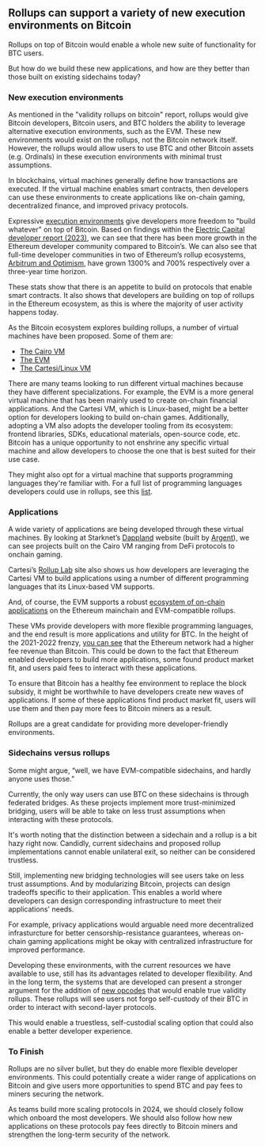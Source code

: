## Rollups can support a variety of new execution environments on Bitcoin

Rollups on top of Bitcoin would enable a whole new suite of functionality for BTC users.

But how do we build these new applications, and how are they better than those built on existing sidechains today?

### New execution environments

As mentioned in the "validity rollups on bitcoin" report, rollups would give Bitcoin developers, Bitcoin users, and BTC holders the ability to leverage alternative execution environments, such as the EVM. These new environments would exist on the rollups, not the Bitcoin network itself. However, the rollups would allow users to use BTC and other Bitcoin assets (e.g. Ordinals) in these execution environments with minimal trust assumptions.

In blockchains, virtual machines generally define how transactions are executed. If the virtual machine enables smart contracts, then developers can use these environments to create applications like on-chain gaming, decentralized finance, and improved privacy protocols.

Expressive [execution environments](https://celestia.org/glossary/execution-environment/) give developers more freedom to "build whatever" on top of Bitcoin. Based on findings within the [Electric Capital developer report (2023)](https://www.developerreport.com/developer-report), we can see that there has been more growth in the Ethereum developer community compared to Bitcoin’s. We can also see that full-time developer communities in two of Ethereum’s rollup ecosystems, [Arbitrum and Optimism](https://www.developerreport.com/developer-report?s=optimism-1315-solana-888-arbitrum), have grown 1300% and 700% respectively over a three-year time horizon.

These stats show that there is an appetite to build on protocols that enable smart contracts. It also shows that developers are building on top of rollups in the Ethereum ecosystem, as this is where the majority of user activity happens today.

As the Bitcoin ecosystem explores building rollups, a number of virtual machines have been proposed. Some of them are:

- [The Cairo VM](https://starkware.co/tech-stack/)
- [The EVM](https://ethereum.org/developers/docs/evm)
- [The Cartesi/Linux VM](https://docs.cartesi.io/machine/intro/)

There are many teams looking to run different virtual machines because they have different specializations. For example, the EVM is a more general virtual machine that has been mainly used to create on-chain financial applications. And the Cartesi VM, which is Linux-based, might be a better option for developers looking to build on-chain games. Additionally, adopting a VM also adopts the developer tooling from its ecosystem: frontend libraries, SDKs, educational materials, open-source code, etc. Bitcoin has a unique opportunity to not enshrine any specific virtual machine and allow developers to choose the one that is best suited for their use case.

They might also opt for a virtual machine that supports programming languages they're familiar with. For a full list of programming languages developers could use in rollups, see this [list](https://bitcoinrollups.org/#section-3-enabling-new-functionality).

### Applications

A wide variety of applications are being developed through these virtual machines. By looking at Starknet’s [Dappland](https://www.dappland.com/category/onramps) website (built by [Argent](https://www.argent.xyz/?utm_source=dappland)), we can see projects built on the Cairo VM ranging from DeFi protocols to onchain gaming.

Cartesi’s [Rollup Lab](https://rolluplab.io/) site also shows us how developers are leveraging the Cartesi VM to build applications using a number of different programming languages that its Linux-based VM supports.

And, of course, the EVM supports a robust [ecosystem of on-chain applications](https://dappradar.com/rankings/protocol/ethereum) on the Ethereum mainchain and EVM-compatible rollups.

These VMs provide developers with more flexible programming languages, and the end result is more applications and utility for BTC. In the height of the 2021-2022 frenzy, [you can see](https://www.theblock.co/data/on-chain-metrics/comparison-bitcoin-ethereum/transaction-fees-daily) that the Ethereum network had a higher fee revenue than Bitcoin. This could be down to the fact that Ethereum enabled developers to build more applications, some found product market fit, and users paid fees to interact with these applications.

To ensure that Bitcoin has a healthy fee environment to replace the block subsidy, it might be worthwhile to have developers create new waves of applications. If some of these applications find product market fit, users will use them and then pay more fees to Bitcoin miners as a result.

Rollups are a great candidate for providing more developer-friendly environments.

### Sidechains versus rollups

Some might argue, “well, we have EVM-compatible sidechains, and hardly anyone uses those.”

Currently, the only way users can use BTC on these sidechains is through federated bridges. As these projects implement more trust-minimized bridging, users will be able to take on less trust assumptions when interacting with these protocols.

It's worth noting that the distinction between a sidechain and a rollup is a bit hazy right now. Candidly, current sidechains and proposed rollup implementations cannot enable unilateral exit, so neither can be considered trustless.

Still, implementing new bridging technologies will see users take on less trust assumptions. And by modularizing Bitcoin, projects can design tradeoffs specific to their application. This enables a world where developers can design corresponding infrastructure to meet their applications' needs.

For example, privacy applications would arguable need more decentralized infrasturcture for better censorship-resistance guarantees, whereas on-chain gaming applications might be okay with centralized infrastructure for improved performance.

Developing these environments, with the current resources we have available to use, still has its advantages related to developer flexibility. And in the long term, the systems that are developed can present a stronger argument for the addition of [new opcodes](https://bitcoinrollups.org/#section-5-building-validity-rollups-on-bitcoin) that would enable true validity rollups. These rollups will see users not forgo self-custody of their BTC in order to interact with second-layer protocols.

This would enable a truestless, self-custodial scaling option that could also enable a better developer experience.

### To Finish

Rollups are no silver bullet, but they do enable more flexible developer environments. This could potentially create a wider range of applications on Bitcoin and give users more opportunities to spend BTC and pay fees to miners securing the network.

As teams build more scaling protocols in 2024, we should closely follow which onboard the most developers. We should also follow how new applications on these protocols pay fees directly to Bitcoin miners and strengthen the long-term security of the network.
